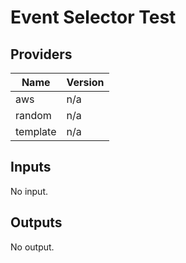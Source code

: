 # Event Selector Test


<!-- BEGIN TFDOCS -->
## Providers

| Name | Version |
|------|---------|
| aws | n/a |
| random | n/a |
| template | n/a |

## Inputs

No input.

## Outputs

No output.

<!-- END TFDOCS -->
